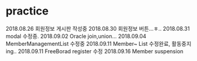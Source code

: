 # practice
2018.08.26 회원정보 게시판 작성중
2018.08.30 회원정보 버튼...ㅎ..
2018.08.31 modal 수정중.
2018.09.02 Oracle join,union...
2018.09.04 MemberManagementList 수정중
2018.09.11 Member~ List 수정완료, 활동중지ing..
2018.09.11 FreeBorad register 수정
2018.09.16 Member suspension
